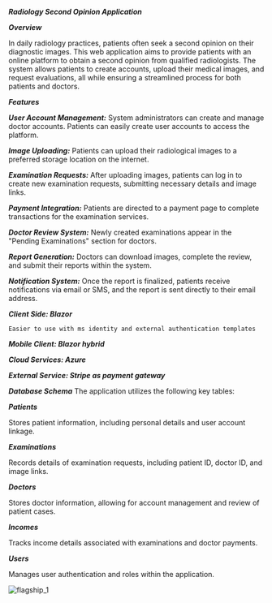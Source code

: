 ***Radiology Second Opinion Application***

***Overview***

In daily radiology practices, patients often seek a second opinion on their diagnostic images. This web application aims to provide patients with an online platform to obtain a second opinion from qualified radiologists.
The system allows patients to create accounts, upload their medical images, and request evaluations, all while ensuring a streamlined process for both patients and doctors.

***Features***

***User Account Management:***
System administrators can create and manage doctor accounts. Patients can easily create user accounts to access the platform.

***Image Uploading:***
Patients can upload their radiological images to a preferred storage location on the internet.

***Examination Requests:*** 
After uploading images, patients can log in to create new examination requests, submitting necessary details and image links.

***Payment Integration:*** 
Patients are directed to a payment page to complete transactions for the examination services.

***Doctor Review System:*** 
Newly created examinations appear in the "Pending Examinations" section for doctors.

***Report Generation:*** 
Doctors can download images, complete the review, and submit their reports within the system.

***Notification System:*** 
Once the report is finalized, patients receive notifications via email or SMS, and the report is sent directly to their email address.

***Client Side: Blazor***

    Easier to use with ms identity and external authentication templates
    
***Mobile Client: Blazor hybrid***

***Cloud Services: Azure***

***External Service: Stripe as payment gateway***

***Database Schema***
The application utilizes the following key tables:

***Patients***

Stores patient information, including personal details and user account linkage.

***Examinations***

Records details of examination requests, including patient ID, doctor ID, and image links.

***Doctors***

Stores doctor information, allowing for account management and review of patient cases.

***Incomes***

Tracks income details associated with examinations and doctor payments.

***Users***

Manages user authentication and roles within the application.

![flagship_1](https://github.com/user-attachments/assets/d94140ab-47f5-47a2-aebb-643002dbdc95)



